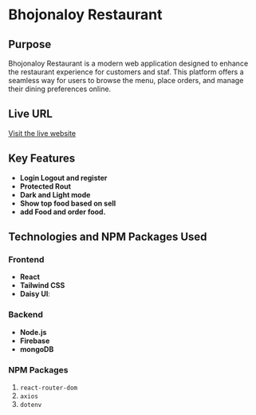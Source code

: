 # Bhojonaloy Restaurant

## Purpose

Bhojonaloy Restaurant is a modern web application designed to enhance the restaurant experience for customers and staf. This platform offers a seamless way for users to browse the menu, place orders, and manage their dining preferences online.

## Live URL

[Visit the live website](https://neon-cranachan-cb0cf1.netlify.app/)

## Key Features

- **Login Logout and register**
- **Protected Rout**
- **Dark and Light mode**
- **Show top food based on sell**
- **add Food and order food.**


## Technologies and NPM Packages Used

### Frontend
- **React**
- **Tailwind CSS**
- **Daisy UI**: 

### Backend
- **Node.js**
- **Firebase**
- **mongoDB**

### NPM Packages
1. `react-router-dom`
2. `axios`
3. `dotenv`